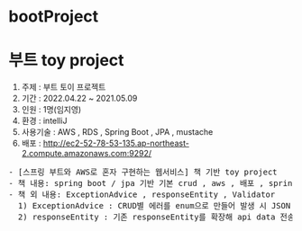 # bootProject
<h1>부트 toy project</h1>

1. 주제 : 부트 토이 프로젝트<br>
2. 기간 : 2022.04.22 ~ 2021.05.09<br>
3. 인원 : 1명(임지영)
4. 환경 : intelliJ
5. 사용기술 : AWS , RDS , Spring Boot , JPA , mustache 
6. 배포 : http://ec2-52-78-53-135.ap-northeast-2.compute.amazonaws.com:9292/

<pre>
- [스프링 부트와 AWS로 혼자 구현하는 웹서비스] 책 기반 toy project
- 책 내용: spring boot / jpa 기반 기본 crud , aws , 배포 , spring security
- 책 외 내용: ExceptionAdvice , responseEntity , Validator
  1) ExceptionAdvice : CRUD별 에러를 enum으로 만들어 발생 시 JSON message 전송,
  2) responseEntity : 기존 responseEntity를 확장해 api data 전송
</pre>
